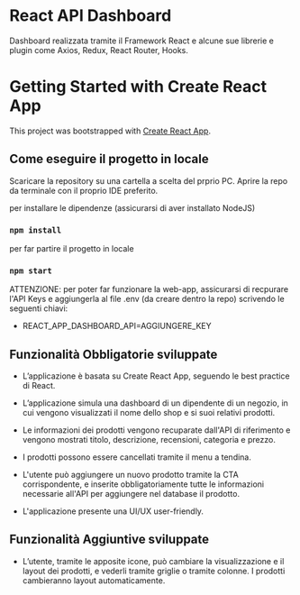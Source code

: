 # React API Dashboard

Dashboard realizzata tramite il Framework React e alcune sue librerie e plugin come Axios, Redux, React Router, Hooks.

# Getting Started with Create React App

This project was bootstrapped with [Create React App](https://github.com/facebook/create-react-app).

## Come eseguire il progetto in locale

Scaricare la repository su una cartella a scelta del prprio PC.
Aprire la repo da terminale con il proprio IDE preferito.

per installare le dipendenze (assicurarsi di aver installato NodeJS)
### `npm install`

per far partire il progetto in locale
### `npm start`

ATTENZIONE: per poter far funzionare la web-app, assicurarsi di recpurare l'API Keys e aggiungerla al file .env (da creare dentro la repo) scrivendo le seguenti chiavi: 
- REACT_APP_DASHBOARD_API=AGGIUNGERE_KEY


## Funzionalità Obbligatorie sviluppate

- L’applicazione è basata su Create React App, seguendo le best practice di React.

- L’applicazione simula una dashboard di un dipendente di un negozio, in cui vengono visualizzati il nome dello shop e si suoi relativi prodotti.

- Le informazioni dei prodotti vengono recuparate dall'API di riferimento e vengono mostrati titolo, descrizione, recensioni, categoria e prezzo.

- I prodotti possono essere cancellati tramite il menu a tendina.

- L'utente può aggiungere un nuovo prodotto tramite la CTA corrispondente, e inserite obbligatoriamente tutte le informazioni necessarie all'API per aggiungere nel database il prodotto.

- L'applicazione presente una UI/UX user-friendly.

## Funzionalità Aggiuntive sviluppate

- L’utente, tramite le apposite icone, può cambiare la visualizzazione e il layout dei prodotti, e vederli tramite griglie o tramite colonne. I prodotti cambieranno layout automaticamente.
